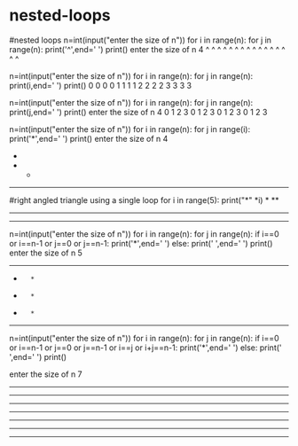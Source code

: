 # nested-loops
#nested loops
n=int(input("enter the size of n"))
for i in range(n):
    for j in range(n):
        print('^',end=' ')
    print()
enter the size of n 4
^ ^ ^ ^ 
^ ^ ^ ^ 
^ ^ ^ ^ 
^ ^ ^ ^ 

n=int(input("enter the size of n"))
for i in range(n):
    for j in range(n):
        print(i,end=' ')
    print()
0 0 0 0 
1 1 1 1 
2 2 2 2 
3 3 3 3 

n=int(input("enter the size of n"))
for i in range(n):
    for j in range(n):
        print(j,end=' ')
    print()
enter the size of n 4
0 1 2 3 
0 1 2 3 
0 1 2 3 
0 1 2 3 

n=int(input("enter the size of n"))
for i in range(n):
    for j in range(i):
        print('*',end=' ')
    print()
enter the size of n 4

* 
* * 
* * *

#right angled triangle using a single loop
for i in range(5):
    print("*" *i)
*
**
***
****

n=int(input("enter the size of n"))
for i in range(n):
    for j in range(n):
        if  i==0 or i==n-1 or j==0 or j==n-1:
            print('*',end=' ')
        else:
            print(' ',end=' ')
    print()
enter the size of n 5
* * * * * 
*       * 
*       * 
*       * 
* * * * * 

n=int(input("enter the size of n"))
for i in range(n):
    for j in range(n):
        if  i==0 or i==n-1 or j==0 or j==n-1 or i==j or i+j==n-1:
            print('*',end=' ')
        else:
            print(' ',end=' ')
    print()

enter the size of n 7
* * * * * * * 
* *       * * 
*   *   *   * 
*     *     * 
*   *   *   * 
* *       * * 
* * * * * * * 
